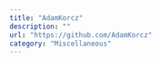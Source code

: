 ```yaml
---
title: "AdamKorcz"
description: ""
url: "https://github.com/AdamKorcz"
category: "Miscellaneous"
---
```

